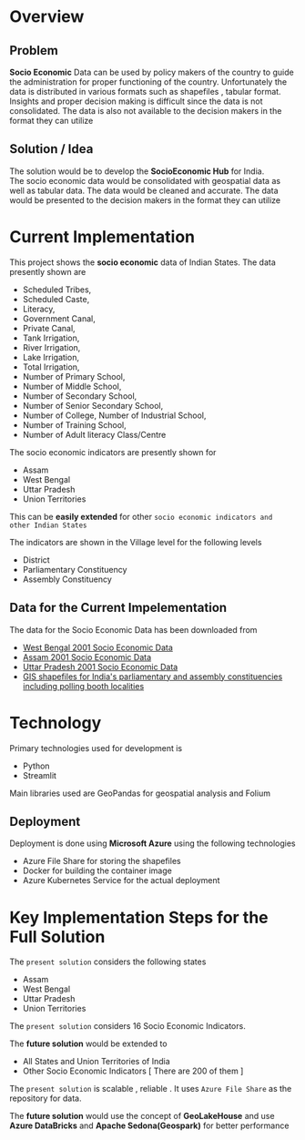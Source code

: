 # Overview                 

## Problem    

**Socio Economic** Data  can be used by policy makers of the country to guide the administration for proper functioning of the country. Unfortunately the data is distributed in various formats such as shapefiles , tabular format. Insights and proper decision making is difficult since the data is not consolidated. The data is also not available to the decision makers in the format they can utilize   

## Solution / Idea 
The solution would be to develop the **SocioEconomic Hub** for India.  
The socio economic data would be consolidated with geospatial data as well as tabular data. The data would be cleaned and accurate. 
The data would be presented to the decision makers in the format they can utilize           

# Current Implementation    

This project shows the **socio economic** data of Indian States. The data presently shown are 
* Scheduled Tribes,              
* Scheduled Caste,          
* Literacy,           
* Government Canal,          
* Private Canal,          
* Tank Irrigation,         
* River Irrigation,          
* Lake Irrigation,          
* Total Irrigation,          
* Number of Primary School,        
* Number of Middle School,           
* Number of Secondary School,        
* Number of Senior Secondary School,      
* Number of College, Number of Industrial School,       
* Number of Training School,           
* Number of Adult literacy Class/Centre        
       

The socio economic indicators are presently shown for  
*  Assam     
*  West Bengal   
*  Uttar Pradesh    
*  Union Territories              

This can be **easily extended** for other `socio economic indicators and other Indian States`
    
The indicators are shown in the Village level for the following levels     
*   District    
*   Parliamentary Constituency   
*   Assembly Constituency         

## Data for the Current Impelementation  

The data for the Socio Economic Data has been downloaded from   
* [West Bengal 2001 Socio Economic Data](https://geodata.lib.utexas.edu/catalog/nyu-2451-34360)         
* [Assam 2001 Socio Economic Data](https://geodata.lib.utexas.edu/catalog/nyu-2451-42187)     
* [Uttar Pradesh 2001 Socio Economic Data](https://geodata.lib.utexas.edu/catalog/nyu-2451-60250)     
* [GIS shapefiles for India's parliamentary and assembly constituencies including polling booth localities](https://pub.uni-bielefeld.de/record/2674065)     

# Technology      

Primary technologies used for development is   
* Python 
* Streamlit  

Main libraries used are GeoPandas for geospatial analysis and Folium     

## Deployment        
Deployment is done using **Microsoft Azure** using the following technologies     

* Azure File Share for storing the shapefiles    
* Docker for building the container image   
* Azure Kubernetes Service for the actual deployment        

# Key Implementation Steps for the Full Solution   

The `present solution` considers the following states    
*  Assam     
*  West Bengal   
*  Uttar Pradesh    
*  Union Territories     

The `present solution` considers 16 Socio Economic Indicators.    

The **future solution** would be extended to    
*  All States and Union Territories of India   
*  Other Socio Economic Indicators [ There are 200 of them ]      

The `present solution`  is scalable , reliable . It uses `Azure File Share` as the repository for data.   


The **future solution** would use the concept of **GeoLakeHouse** and use **Azure DataBricks**  and **Apache Sedona(Geospark)** for better performance   


